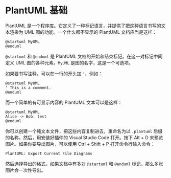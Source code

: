 # PlantUML 基础

PlantUML 是一个程序库。它定义了一种标记语言，并提供了把这种语言书写的文本渲染为 UML 图的功能。一个什么都不显示的 PlantUML 文档应当是这样：

```PlantUML
@startuml MyUML
@enduml
```

`@startuml` 和 `@enduml` 是 PlantUML 文档的开始和结束标记。在这一对标记中间定义 UML 图的各种元素。`MyUML` 是图的名字，这是一个可选项。

如果要书写注释，可以在一行的开头加 `'`，例如：

```PlantUML
@startuml MyUML
' This is a comment.
@enduml
```

而一个简单的有可显示内容的 PlantUML 文本可以是这样：

```PlantUML
@startuml MyUML
Alice -> Bob: test
@enduml
```

你可以创建一个纯文本文件，把这些内容复制进去，重命名为以 `.plantuml` 后缀的名称。然后，用安装好插件的 Visual Studio Code 打开。按下 Alt + D 来预览图片。如果你要导出图片，可以使用 Ctrl + Shift + P 打开命令行输入命令：

```
PlantUML: Export Current File Diagrams
```

然后选择导出的格式。如果文档中有多对 `@startuml` 和 `@enduml` 标记，那么多张图片会一次性导出。